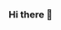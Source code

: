 ### Hi there 👋

<!--
**paromitaroy/paromitaroy** is a ✨ _special_ ✨ repository because its `README.md` (this file) appears on your GitHub profile.

Here are some ideas to get you started:

- 🔭 I’m currently working on App Innovation & Infrastructure => DevOps <3
- 🌱 I’m currently learning AKS
- 💬 Ask me about Azure
- 📫 How to reach me: [Linkdein]https://www.linkedin.com/in/paromita-roy-46462214/
- ⚡ Fun fact: I apprently have a travel [Blog]@https://www.instagram.com/thesnobwanderer/ 
-->

